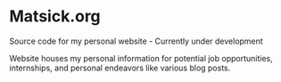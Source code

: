 # Matsick.org

Source code for my personal website - Currently under development

Website houses my personal information for potential job opportunities, internships, and personal endeavors like various blog posts.
